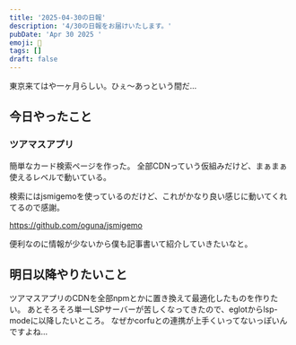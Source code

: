 ```yaml
---
title: '2025-04-30の日報'
description: '4/30の日報をお届けいたします。'
pubDate: 'Apr 30 2025 '
emoji: 🦊
tags: []
draft: false
---
```


東京来てはや一ヶ月らしい。ひぇ〜あっという間だ...

## 今日やったこと

### ツアマスアプリ

簡単なカード検索ページを作った。
全部CDNっていう仮組みだけど、まぁまぁ使えるレベルで動いている。

検索にはjsmigemoを使っているのだけど、これがかなり良い感じに動いてくれてるので感謝。

https://github.com/oguna/jsmigemo

便利なのに情報が少ないから僕も記事書いて紹介していきたいなと。

## 明日以降やりたいこと

ツアマスアプリのCDNを全部npmとかに置き換えて最適化したものを作りたい。
あとそろそろ単一LSPサーバーが苦しくなってきたので、eglotからlsp-modeに以降したいところ。
なぜかcorfuとの連携が上手くいってないっぽいんですよね...
